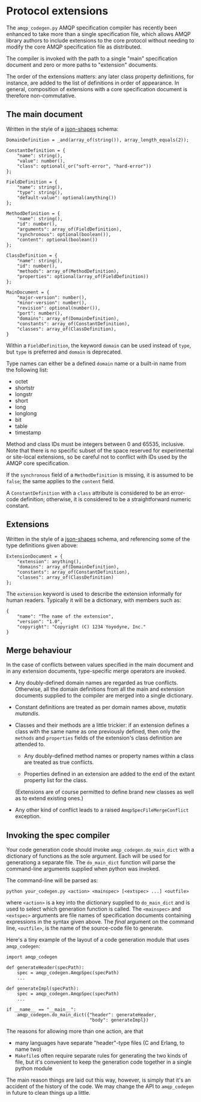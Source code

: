 # Protocol extensions

The `amqp_codegen.py` AMQP specification compiler has recently been
enhanced to take more than a single specification file, which allows
AMQP library authors to include extensions to the core protocol
without needing to modify the core AMQP specification file as
distributed.

The compiler is invoked with the path to a single "main" specification
document and zero or more paths to "extension" documents.

The order of the extensions matters: any later class property
definitions, for instance, are added to the list of definitions in
order of appearance. In general, composition of extensions with a core
specification document is therefore non-commutative.

## The main document

Written in the style of a
[json-shapes](https://github.com/tonyg/json-shapes) schema:

    DomainDefinition = _and(array_of(string()), array_length_equals(2));

    ConstantDefinition = {
        "name": string(),
        "value": number(),
        "class": optional(_or("soft-error", "hard-error"))
    };

    FieldDefinition = {
        "name": string(),
        "type": string(),
        "default-value": optional(anything())
    };

    MethodDefinition = {
        "name": string(),
        "id": number(),
        "arguments": array_of(FieldDefinition),
        "synchronous": optional(boolean()),
        "content": optional(boolean())
    };

    ClassDefinition = {
        "name": string(),
        "id": number(),
        "methods": array_of(MethodDefinition),
        "properties": optional(array_of(FieldDefinition))
    };

    MainDocument = {
        "major-version": number(),
        "minor-version": number(),
        "revision": optional(number()),
        "port": number(),
        "domains": array_of(DomainDefinition),
        "constants": array_of(ConstantDefinition),
        "classes": array_of(ClassDefinition),
    }

Within a `FieldDefinition`, the keyword `domain` can be used instead
of `type`, but `type` is preferred and `domain` is deprecated.

Type names can either be a defined `domain` name or a built-in name
from the following list:

 - octet
 - shortstr
 - longstr
 - short
 - long
 - longlong
 - bit
 - table
 - timestamp

Method and class IDs must be integers between 0 and 65535,
inclusive. Note that there is no specific subset of the space reserved
for experimental or site-local extensions, so be careful not to
conflict with IDs used by the AMQP core specification.

If the `synchronous` field of a `MethodDefinition` is missing, it is
assumed to be `false`; the same applies to the `content` field.

A `ConstantDefinition` with a `class` attribute is considered to be an
error-code definition; otherwise, it is considered to be a
straightforward numeric constant.

## Extensions

Written in the style of a
[json-shapes](https://github.com/tonyg/json-shapes) schema, and
referencing some of the type definitions given above:

    ExtensionDocument = {
        "extension": anything(),
        "domains": array_of(DomainDefinition),
        "constants": array_of(ConstantDefinition),
        "classes": array_of(ClassDefinition)
    };

The `extension` keyword is used to describe the extension informally
for human readers. Typically it will be a dictionary, with members
such as:

    {
        "name": "The name of the extension",
        "version": "1.0",
        "copyright": "Copyright (C) 1234 Yoyodyne, Inc."
    }

## Merge behaviour

In the case of conflicts between values specified in the main document
and in any extension documents, type-specific merge operators are
invoked.

 - Any doubly-defined domain names are regarded as true
   conflicts. Otherwise, all the domain definitions from all the main
   and extension documents supplied to the compiler are merged into a
   single dictionary.

 - Constant definitions are treated as per domain names above,
   *mutatis mutandis*.

 - Classes and their methods are a little trickier: if an extension
   defines a class with the same name as one previously defined, then
   only the `methods` and `properties` fields of the extension's class
   definition are attended to.

    - Any doubly-defined method names or property names within a class
      are treated as true conflicts.

    - Properties defined in an extension are added to the end of the
      extant property list for the class.

   (Extensions are of course permitted to define brand new classes as
   well as to extend existing ones.)

 - Any other kind of conflict leads to a raised
   `AmqpSpecFileMergeConflict` exception.

## Invoking the spec compiler

Your code generation code should invoke `amqp_codegen.do_main_dict`
with a dictionary of functions as the sole argument.  Each will be
used for generationg a separate file.  The `do_main_dict` function
will parse the command-line arguments supplied when python was
invoked.

The command-line will be parsed as:

    python your_codegen.py <action> <mainspec> [<extspec> ...] <outfile>

where `<action>` is a key into the dictionary supplied to
`do_main_dict` and is used to select which generation function is
called. The `<mainspec>` and `<extspec>` arguments are file names of
specification documents containing expressions in the syntax given
above. The *final* argument on the command line, `<outfile>`, is the
name of the source-code file to generate.

Here's a tiny example of the layout of a code generation module that
uses `amqp_codegen`:

    import amqp_codegen

    def generateHeader(specPath):
        spec = amqp_codegen.AmqpSpec(specPath)
        ...

    def generateImpl(specPath):
        spec = amqp_codegen.AmqpSpec(specPath)
        ...

    if __name__ == "__main__":
        amqp_codegen.do_main_dict({"header": generateHeader,
                                   "body": generateImpl})

The reasons for allowing more than one action, are that

 - many languages have separate "header"-type files (C and Erlang, to
   name two)
 - `Makefile`s often require separate rules for generating the two
   kinds of file, but it's convenient to keep the generation code
   together in a single python module

The main reason things are laid out this way, however, is simply that
it's an accident of the history of the code. We may change the API to
`amqp_codegen` in future to clean things up a little.
